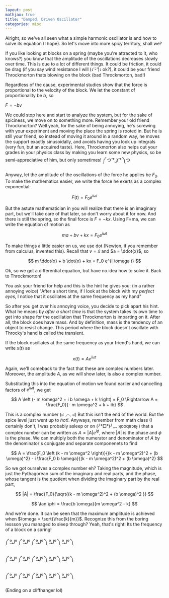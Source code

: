```yaml
---
layout: post
mathjax: true
title: "Damped, Driven Oscillator"
categories: misc
---
```


Alright, so we've all seen what a simple harmonic oscillator is and how to solve its equation (I hope). So let's move into more spicy territory, shall we?

If you like looking at blocks on a spring (maybe you're attracted to it, who knows?) you know that the amplitude of the oscillations decreases slowly over time. This is due to a lot of different things. It could be friction, it could be drag (if you say wind resistance I will (ง'̀-'́)ง ok?), it could be your friend Throckmorton thats blowing on the block (bad Throckmorton, bad!)

Regardless of the cause, experimental studies show that the force is proportional to the velocity of the block. We let the constant of proportionality be $b$, so

$F = -bv$

We could stop here and start to analyze the system, but for the sake of spiciness, we move on to something more. Remember your old friend Throckmorton? Well yeah, for the sake of being annoying, he's screwing with your experiment and moving the place the spring is rooted in. But he is still your friend, so instead of moving it around in a random way, he moves the support exactly sinusoidally, and avoids having you look up integrals (very fun, but an acquired taste). Here, Throckmorton also helps out your grades in your physics class by making you learn some new physics, so be semi-appreciative of him, but only sometimes! ༼ つ  ͡° ͜ʖ ͡° ༽つ

Anyway, let the amplitude of the oscillations of the force he applies be $F_0$. To make the mathematics easier, we write the force he exerts as a complex exponential:


$$
F(t) = F_0 e^{i \omega t}
$$


But the astute mathematician in you will realize that there is an imaginary part, but we'll take care of that later, so don't worry about it for now. And there is still the spring, so the final force is $F=-kx$. Using F=ma, we can write the equation of motion as


$$
ma + bv + kx = F_0 e^{i \omega t}
$$


To make things a little easier on us, we use dot (Newton, if you remember from calculus, invented this). Recall that $v = \dot{x}$ and $a = \ddot{x}$, so


$$
m \ddot{x} + b \dot{x} + kx = F_0 e^{i \omega t}
$$


Ok, so we got a differential equation, but have no idea how to solve it. Back to Throckmorton!

You ask your friend for help and this is the hint he gives you: (in a rather annoying voice) "After a short time, if I look at the block with my *perfect eyes*, I notice that it oscillates at the same frequency as my hand"

So after you get over his annoying voice, you decide to pick apart his hint. What he means by *after a short time* is that the system takes its own time to get into shape for the oscillation that Throckmorton is imparting on it. After all, the block does have mass. And by definition, mass is the tendency of an object to resist change. This period where the block doesn't oscillate with Throcky's hand is called the transient.

If the block oscillates at the same frequency as your friend's hand, we can write $x(t)$ as


$$
x(t) = A e ^ {i \omega t}
$$


Again, we'll comeback to the fact that these are complex numbers later. Moreover, the amplitude $A$, as we will show later, is also a complex number.


Substituting this into the equation of motion we found earlier and cancelling factors of $e^{i \omega t}$, we get


$$
A \left (- m \omega^2 + i b \omega + k \right) = F_0 \Rightarrow A = \frac{F_0}{- m \omega^2 + k + ib}
$$


This is a complex number (ಠ╭╮ಠ)
But this isn't the end of the world. But the spice level just went up to *hot!*. Anyways, remember from math class (I certainly don't, I was probably asleep or on (╯°□°)╯︵ ʞooqǝɔɐɟ ) that a complex number can be written as $A = |A| e ^ {i \phi}$, where $|A|$ is the phase and $\phi$ is the phase. We can multiply both the numerator and denominator of $A$ by the denominator's conjugate and separate componenets to find


$$
A = \frac{F_0 \left (k - m \omega^2 \right)}{(k - m \omega^2)^2 + (b \omega)^2} - i \frac{F_0 b \omega}{(k - m \omega^2)^2 + (b \omega)^2}
$$


So we got ourselves a complex number eh? Taking the magnitude, which is just the Pythagorean sum of the imaginary and real parts, and the phase, whose tangent is the quotient when dividing the imaginary part by the real part,


$$
|A| = \frac{F_0}{\sqrt{(k - m \omega^2)^2 + (b \omega)^2 }}
$$


$$
\tan \phi = \frac{b \omega}{m \omega^2 - k}
$$


And we're done.
It can be seen that the maximum amplitude is achieved when $\omega = \sqrt{\frac{k}{m}}$. Recognize this from the boring lessson you managed to sleep through? Yeah, that's right! Its the frequency of a block on a spring!


༼ ºل͟º ༼ ºل͟º ༼ ºل͟º ༽ ºل͟º ༽ ºل͟º ༽

༼ ºل͟º ༼ ºل͟º ༼ ºل͟º ༽ ºل͟º ༽ ºل͟º ༽

༼ ºل͟º ༼ ºل͟º ༼ ºل͟º ༽ ºل͟º ༽ ºل͟º ༽


(Ending on a cliffhanger lol)
